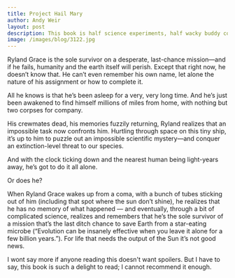 ```yaml
---
title: Project Hail Mary
author: Andy Weir
layout: post
description: This book is half science experiments, half wacky buddy comedy — and it just works so well! That nerdy glee I felt on every page of The Martian is back full force. 
image: /images/blog/3122.jpg
---
```


Ryland Grace is the sole survivor on a desperate, last-chance mission—and if he fails, humanity and the earth itself will perish. Except that right now, he doesn’t know that. He can’t even remember his own name, let alone the nature of his assignment or how to complete it.

All he knows is that he’s been asleep for a very, very long time. And he’s just been awakened to find himself millions of miles from home, with nothing but two corpses for company.

His crewmates dead, his memories fuzzily returning, Ryland realizes that an impossible task now confronts him. Hurtling through space on this tiny ship, it’s up to him to puzzle out an impossible scientific mystery—and conquer an extinction-level threat to our species.

And with the clock ticking down and the nearest human being light-years away, he’s got to do it all alone.

Or does he?

When Ryland Grace wakes up from a coma, with a bunch of tubes sticking out of him (including that spot where the sun don’t shine), he realizes that he has no memory of what happened — and eventually, through a bit of complicated science, realizes and remembers that he’s the sole survivor of a mission that’s the last ditch chance to save Earth from a star-eating microbe (“Evolution can be insanely effective when you leave it alone for a few billion years.”). For life that needs the output of the Sun it’s not good news.

I wont say more if anyone reading this doesn't want spoilers. But I have to say, this book is such a delight to read; I cannot recommend it enough.
